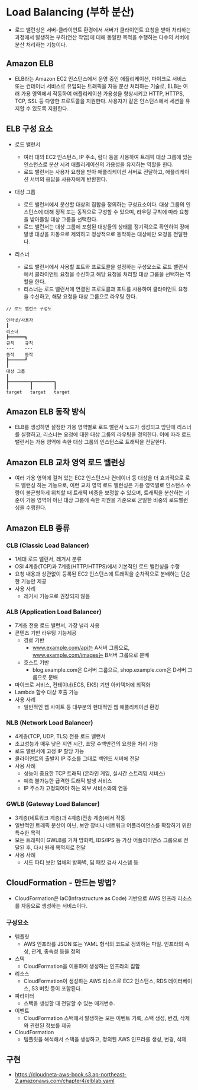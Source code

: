 # Load Balancing (부하 분산)
- 로드 밸런싱은 서버-클라이언트 환경에서 서버가 클라이언트 요청을 받아 처리하는 과정에서 발생하는 부하(연산 작업)에 대해 동일한 목적을 수행하는 다수의 서버에 분산 처리하는 기능이다.

## Amazon ELB
- ELB라는 Amazon EC2 인스턴스에서 운영 중인 애플리케이션, 마이크로 서비스 또는 컨테이너 서비스로 유입되는 트래픽을 자동 분산 처리하는 기술로, ELB는 여러 가용 영역에서 작동하여 애플리케이션 가용성을 향상시키고 HTTP, HTTPS, TCP, SSL 등 다양한 프로토콜을 지원한다. 사용자가 같은 인스턴스에서 세션을 유지할 수 있도록 지원한다.

## ELB 구성 요소
- 로드 밸런서
    - 여러 대의 EC2 인스턴스, IP 주소, 람다 등을 사용하여 트래픽 대상 그룹에 있는 인스턴스로 분산 시켜 애플리케이션의 가용성을 유지하는 역할을 한다.
    - 로드 밸런서는 사용자 요청을 받아 애플리케이션 서버로 전달하고, 애플리케이션 서버의 응답을 사용자에게 반환한다.

- 대상 그룹
    - 로드 밸런서에서 분산할 대상의 집합을 정의하는 구성요소이다. 대상 그룹의 인스턴스에 대해 정적 또는 동적으로 구성할 수 있으며, 라우팅 규칙에 따라 요청을 받아들일 대상 그룹을 선택한다.
    - 로드 밸런서는 대상 그룹에 포함된 대상들의 상태를 정기적으로 확인하여 장애 발생 대상을 자동으로 제외하고 정상적으로 동작하는 대상에만 요청을 전달한다.

- 리스너
    - 로드 밸런서에서 사용할 포트와 프로토콜을 설정하는 구성요소로 로드 밸런서에서 클라이언트 요청을 수신하고 해당 요청을 처리할 대상 그룹을 선택하는 역할을 한다.
    - 리스너는 로드 밸런서에 연결된 프로토콜과 포트를 사용하여 클라이언트 요청을 수신하고, 해당 요청을 대상 그룹으로 라우팅 한다.

~~~
// 로드 밸런스 구성도

인터넷/사용자
┃
리스너
┣━━━━━━┓
규칙    규칙
---    ---
동작    동작
┣━━━━━━┛
┃
대상 그룹
┃
┣━━━━━━━━┳━━━━━━━━┓
┃        ┃        ┃
target   target   target
~~~

## Amazon ELB 동작 방식
- ELB를 생성하면 설정한 가용 영역별로 로드 밸런서 노드가 생성되고 앞단에 리스너를 실행하고, 리스너는 요청에 대한 대상 그룹의 라우팅을 정의한다. 이에 따라 로드밸런서는 가용 영역에 속한 대상 그룹의 인스턴스로 트래픽을 전달한다.

## Amazon ELB 교차 영역 로드 밸런싱
- 여러 가용 영역에 걸쳐 있는 EC2 인스턴스나 컨테이너 등 대상을 더 효과적으로 로드 밸런싱 하는 기능으로, 이런 교차 영역 로드 밸런싱은 가용 영역별로 인스턴스 수량이 불균형하게 위치할 때 트래픽 비중을 보정할 수 있으며, 트래픽을 분산하는 기준이 가용 영역이 아닌 대상 그룹에 속한 자원을 기준으로 균일한 비중의 로드밸런싱을 수행한다.

## Amazon ELB 종류
### CLB (Classic Load Balancer)
- 1세대 로드 밸런서, 레거시 분류
- OSI 4계층(TCP)과 7계층(HTTP/HTTPS)에서 기본적인 로드 밸런싱을 수행
- 요청 내용과 상관없이 등록된 EC2 인스턴스에 트래픽을 순차적으로 분배하는 단순한 기능만 제공
- 사용 사례
    - 레거시 기능으로 권장되지 않음

### ALB (Application Load Balancer)
- 7계층 전용 로드 밸런서, 가장 널리 사용
- 콘텐츠 기반 라우팅 기능제공
    - 경로 기반
        - www.example.com/api는 A서버 그룹으로, www.example.com/images는 B서버 그룹으로 분배
    - 호스트 기반
        - blog.example.com은 C서버 그룹으로, shop.example.com은 D서버 그룹으로 분배
- 마이크로 서비스, 컨테이너(ECS, EKS) 기반 아키텍처에 최적화
- Lambda 함수 대상 호출 가능
- 사용 사례
    - 일반적인 웹 사이트 등 대부분의 현대적인 웹 애플리케이션 환경

### NLB (Network Load Balancer)
- 4계층(TCP, UDP, TLS) 전용 로드 밸런서
- 초고성능과 매우 낮은 지연 시간, 초당 수백만건의 요청을 처리 가능
- 로드 밸런서에 고정 IP 할당 가능
- 클라이언트의 출발지 IP 주소를 그대로 백엔드 서버에 전달
- 사용 사례
    - 성능이 중요한 TCP 트래픽 (온라인 게임, 실시간 스트리밍 서비스)
    - 예측 불가능한 급격한 트래픽 발생 서비스
    - IP 주소가 고정되어야 하는 외부 서비스와의 연동

### GWLB (Gateway Load Balancer)
- 3계층(네트워크 계층)과 4계층(전송 계층)에서 작동
- 일반적인 트래픽 분산이 아닌, 보안 장비나 네트워크 어플라이언스를 확장하기 위한 특수한 목적
- 모든 트래픽이 GWLB를 거쳐 방화벽, IDS/IPS 등 가상 어플라이언스 그룹으로 전달된 후, 다시 원래 목적지로 전달
- 사용 사례
    - 서드 파티 보안 업체의 방화벽, 딥 패킷 검사 시스템 등


## CloudFormation - 만드는 방법?
- CloudFormation은 IaC(Infrastructure as Code) 기반으로 AWS 인프라 리소스를 자동으로 생성하는 서비스이다.

### 구성요소
- 템플릿
    - AWS 인프라를 JSON 또는 YAML 형식의 코드로 정의하는 파일. 인프라의 속성, 관계, 종속성 등을 정의
- 스택
    - CloudFormation을 이용하여 생성하는 인프라의 집합
- 리소스
    - CloudFormation이 생성하는 AWS 리소스로 EC2 인스턴스, RDS 데이터베이스, S3 버킷 등이 포함된다.
- 파라미터
    - 스택을 생성할 때 전달할 수 있는 매개변수.
- 이벤트
    - CloudFormation 스택에서 발생하는 모든 이벤트 기록, 스택 생성, 변경, 삭제와 관련된 정보를 제공
- CloudFormation
    - 템플릿을 해석해서 스택을 생성하고, 정의된 AWS 인프라를 생성, 변경, 삭제


## 구현
- https://cloudneta-aws-book.s3.ap-northeast-2.amazonaws.com/chapter4/elblab.yaml